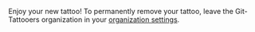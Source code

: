 Enjoy your new tattoo! To permanently remove your tattoo, leave the Git-Tattooers organization in your [organization settings](https://github.com/settings/organizations).<!-- {"uuid":"5646ffcb-23cd-4eee-8df9-904a07cf1c1a", "dates":{"2020-01-19": 0, "2020-01-20": 0, "2020-01-21": 0, "2020-01-22": 0, "2020-01-23": 0, "2020-01-24": 0, "2020-01-25": 0, "2020-01-26": 0, "2020-01-27": 0, "2020-01-28": 5, "2020-01-29": 5, "2020-01-30": 5, "2020-01-31": 0, "2020-02-01": 0, "2020-02-02": 10, "2020-02-03": 10, "2020-02-04": 10, "2020-02-05": 10, "2020-02-06": 10, "2020-02-07": 10, "2020-02-08": 10, "2020-02-09": 0, "2020-02-10": 0, "2020-02-11": 0, "2020-02-12": 0, "2020-02-13": 0, "2020-02-14": 0, "2020-02-15": 0, "2020-02-16": 0, "2020-02-17": 0, "2020-02-18": 0, "2020-02-19": 0, "2020-02-20": 0, "2020-02-21": 0, "2020-02-22": 0, "2020-02-23": 0, "2020-02-24": 0, "2020-02-25": 0, "2020-02-26": 0, "2020-02-27": 0, "2020-02-28": 0, "2020-02-29": 0, "2020-03-01": 0, "2020-03-02": 0, "2020-03-03": 0, "2020-03-04": 0, "2020-03-05": 0, "2020-03-06": 0, "2020-03-07": 0, "2020-03-08": 0, "2020-03-09": 0, "2020-03-10": 0, "2020-03-11": 0, "2020-03-12": 0, "2020-03-13": 0, "2020-03-14": 0, "2020-03-15": 0, "2020-03-16": 0, "2020-03-17": 0, "2020-03-18": 15, "2020-03-19": 0, "2020-03-20": 0, "2020-03-21": 0, "2020-03-22": 0, "2020-03-23": 0, "2020-03-24": 15, "2020-03-25": 5, "2020-03-26": 15, "2020-03-27": 0, "2020-03-28": 0, "2020-03-29": 0, "2020-03-30": 15, "2020-03-31": 5, "2020-04-01": 5, "2020-04-02": 5, "2020-04-03": 15, "2020-04-04": 0, "2020-04-05": 0, "2020-04-06": 15, "2020-04-07": 5, "2020-04-08": 5, "2020-04-09": 5, "2020-04-10": 15, "2020-04-11": 0, "2020-04-12": 0, "2020-04-13": 15, "2020-04-14": 5, "2020-04-15": 20, "2020-04-16": 5, "2020-04-17": 15, "2020-04-18": 0, "2020-04-19": 0, "2020-04-20": 15, "2020-04-21": 20, "2020-04-22": 20, "2020-04-23": 20, "2020-04-24": 15, "2020-04-25": 0, "2020-04-26": 0, "2020-04-27": 15, "2020-04-28": 20, "2020-04-29": 20, "2020-04-30": 20, "2020-05-01": 15, "2020-05-02": 0, "2020-05-03": 0, "2020-05-04": 15, "2020-05-05": 20, "2020-05-06": 20, "2020-05-07": 20, "2020-05-08": 15, "2020-05-09": 0, "2020-05-10": 0, "2020-05-11": 15, "2020-05-12": 5, "2020-05-13": 20, "2020-05-14": 5, "2020-05-15": 15, "2020-05-16": 0, "2020-05-17": 0, "2020-05-18": 15, "2020-05-19": 5, "2020-05-20": 5, "2020-05-21": 5, "2020-05-22": 15, "2020-05-23": 0, "2020-05-24": 0, "2020-05-25": 15, "2020-05-26": 5, "2020-05-27": 5, "2020-05-28": 5, "2020-05-29": 15, "2020-05-30": 0, "2020-05-31": 0, "2020-06-01": 0, "2020-06-02": 15, "2020-06-03": 5, "2020-06-04": 15, "2020-06-05": 0, "2020-06-06": 0, "2020-06-07": 0, "2020-06-08": 0, "2020-06-09": 0, "2020-06-10": 15, "2020-06-11": 0, "2020-06-12": 0, "2020-06-13": 0, "2020-06-14": 0, "2020-06-15": 0, "2020-06-16": 0, "2020-06-17": 0, "2020-06-18": 0, "2020-06-19": 0, "2020-06-20": 0, "2020-06-21": 0, "2020-06-22": 0, "2020-06-23": 0, "2020-06-24": 0, "2020-06-25": 0, "2020-06-26": 0, "2020-06-27": 0, "2020-06-28": 0, "2020-06-29": 0, "2020-06-30": 0, "2020-07-01": 0, "2020-07-02": 0, "2020-07-03": 0, "2020-07-04": 10, "2020-07-05": 0, "2020-07-06": 0, "2020-07-07": 0, "2020-07-08": 5, "2020-07-09": 5, "2020-07-10": 10, "2020-07-11": 10, "2020-07-12": 0, "2020-07-13": 0, "2020-07-14": 0, "2020-07-15": 5, "2020-07-16": 5, "2020-07-17": 10, "2020-07-18": 10, "2020-07-19": 0, "2020-07-20": 0, "2020-07-21": 0, "2020-07-22": 0, "2020-07-23": 0, "2020-07-24": 0, "2020-07-25": 10, "2020-07-26": 0, "2020-07-27": 0, "2020-07-28": 0, "2020-07-29": 0, "2020-07-30": 0, "2020-07-31": 0, "2020-08-01": 0, "2020-08-02": 0, "2020-08-03": 0, "2020-08-04": 0, "2020-08-05": 0, "2020-08-06": 0, "2020-08-07": 0, "2020-08-08": 0, "2020-08-09": 0, "2020-08-10": 0, "2020-08-11": 0, "2020-08-12": 0, "2020-08-13": 0, "2020-08-14": 0, "2020-08-15": 0, "2020-08-16": 0, "2020-08-17": 0, "2020-08-18": 0, "2020-08-19": 15, "2020-08-20": 0, "2020-08-21": 0, "2020-08-22": 0, "2020-08-23": 0, "2020-08-24": 0, "2020-08-25": 15, "2020-08-26": 5, "2020-08-27": 15, "2020-08-28": 0, "2020-08-29": 0, "2020-08-30": 0, "2020-08-31": 15, "2020-09-01": 5, "2020-09-02": 5, "2020-09-03": 5, "2020-09-04": 15, "2020-09-05": 0, "2020-09-06": 0, "2020-09-07": 15, "2020-09-08": 5, "2020-09-09": 5, "2020-09-10": 5, "2020-09-11": 14, "2020-09-12": 0, "2020-09-13": 0, "2020-09-14": 15, "2020-09-15": 5, "2020-09-16": 20, "2020-09-17": 5, "2020-09-18": 15, "2020-09-19": 0, "2020-09-20": 0, "2020-09-21": 15, "2020-09-22": 20, "2020-09-23": 20, "2020-09-24": 20, "2020-09-25": 15, "2020-09-26": 0, "2020-09-27": 0, "2020-09-28": 15, "2020-09-29": 20, "2020-09-30": 20, "2020-10-01": 20, "2020-10-02": 15, "2020-10-03": 0, "2020-10-04": 0, "2020-10-05": 14, "2020-10-06": 19, "2020-10-07": 20, "2020-10-08": 18, "2020-10-09": 15, "2020-10-10": 0, "2020-10-11": 0, "2020-10-12": 15, "2020-10-13": 5, "2020-10-14": 20, "2020-10-15": 5, "2020-10-16": 15, "2020-10-17": 0, "2020-10-18": 0, "2020-10-19": 15, "2020-10-20": 5, "2020-10-21": 5, "2020-10-22": 5, "2020-10-23": 15, "2020-10-24": 0, "2020-10-25": 0, "2020-10-26": 15, "2020-10-27": 5, "2020-10-28": 5, "2020-10-29": 5, "2020-10-30": 15, "2020-10-31": 0, "2020-11-01": 0, "2020-11-02": 0, "2020-11-03": 15, "2020-11-04": 5, "2020-11-05": 15, "2020-11-06": 0, "2020-11-07": 0, "2020-11-08": 0, "2020-11-09": 0, "2020-11-10": 0, "2020-11-11": 15, "2020-11-12": 0, "2020-11-13": 0, "2020-11-14": 0, "2020-11-15": 0, "2020-11-16": 0, "2020-11-17": 0, "2020-11-18": 0, "2020-11-19": 0, "2020-11-20": 0, "2020-11-21": 0, "2020-11-22": 0, "2020-11-23": 0, "2020-11-24": 0, "2020-11-25": 0, "2020-11-26": 0, "2020-11-27": 0, "2020-11-28": 0, "2020-11-29": 0, "2020-11-30": 0, "2020-12-01": 0, "2020-12-02": 0, "2020-12-03": 0, "2020-12-04": 0, "2020-12-05": 0, "2020-12-06": 0, "2020-12-07": 0, "2020-12-08": 0, "2020-12-09": 0, "2020-12-10": 0, "2020-12-11": 0, "2020-12-12": 0, "2020-12-13": 10, "2020-12-14": 10, "2020-12-15": 10, "2020-12-16": 10, "2020-12-17": 10, "2020-12-18": 10, "2020-12-19": 10, "2020-12-20": 0, "2020-12-21": 0, "2020-12-22": 5, "2020-12-23": 5, "2020-12-24": 5, "2020-12-25": 0, "2020-12-26": 0, "2020-12-27": 0, "2020-12-28": 0, "2020-12-29": 0, "2020-12-30": 0, "2020-12-31": 0, "2021-01-01": 0, "2021-01-02": 0, "2021-01-03": 0, "2021-01-04": 0, "2021-01-05": 0, "2021-01-06": 0, "2021-01-07": 0, "2021-01-08": 0, "2021-01-09": 0, "2021-01-10": 0, "2021-01-11": 0, "2021-01-12": 0, "2021-01-13": 0, "2021-01-14": 0, "2021-01-15": 0, "2021-01-16": 0}} -->
